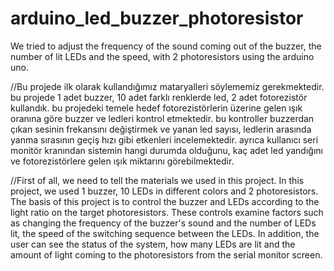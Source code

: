 # arduino_led_buzzer_photoresistor
We tried to adjust the frequency of the sound coming out of the buzzer, the number of lit LEDs and the speed, with 2 photoresistors using the arduino uno.


//Bu projede ilk olarak kullandığımız mataryalleri söylememiz gerekmektedir. bu projede 1 adet buzzer, 10 adet farklı renklerde led, 2 adet fotorezistör kullandık. bu projedeki temele hedef fotorezistörlerin üzerine gelen ışık oranına göre buzzer ve ledleri kontrol etmektedir. bu kontroller buzzerdan çıkan sesinin frekansını değiştirmek ve yanan led sayısı, ledlerin arasında yanma sırasının geçiş hızı gibi etkenleri incelemektedir. ayrıca kullanıcı seri monitör kranından sistemin hangi durumda olduğunu, kaç adet led yandığını ve fotorezistörlere gelen ışık miktarını görebilmektedir.

//First of all, we need to tell the materials we used in this project. In this project, we used 1 buzzer, 10 LEDs in different colors and 2 photoresistors. The basis of this project is to control the buzzer and LEDs according to the light ratio on the target photoresistors. These controls examine factors such as changing the frequency of the buzzer's sound and the number of LEDs lit, the speed of the switching sequence between the LEDs. In addition, the user can see the status of the system, how many LEDs are lit and the amount of light coming to the photoresistors from the serial monitor screen.
